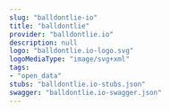 ```yaml
---
slug: "balldontlie-io"
title: "balldontlie"
provider: "balldontlie.io"
description: null
logo: "balldontlie.io-logo.svg"
logoMediaType: "image/svg+xml"
tags:
- "open_data"
stubs: "balldontlie.io-stubs.json"
swagger: "balldontlie.io-swagger.json"
---
```

